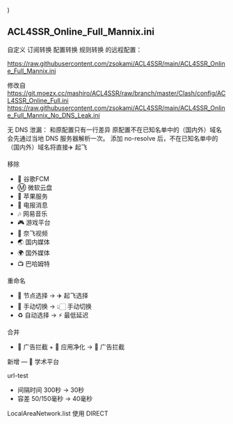 )

## ACL4SSR_Online_Full_Mannix.ini

自定义 订阅转换 配置转换 规则转换 的远程配置：

https://raw.githubusercontent.com/zsokami/ACL4SSR/main/ACL4SSR_Online_Full_Mannix.ini

修改自
https://git.moezx.cc/mashiro/ACL4SSR/raw/branch/master/Clash/config/ACL4SSR_Online_Full.ini
https://raw.githubusercontent.com/zsokami/ACL4SSR/main/ACL4SSR_Online_Full_Mannix_No_DNS_Leak.ini

无 DNS 泄漏：
和原配置只有一行差异
原配置不在已知名单中的（国内外）域名会先通过当地 DNS 服务器解析一次。
添加 no-resolve 后，不在已知名单中的（国内外）域名将直接✈️ 起飞

移除
- 📢 谷歌FCM
- Ⓜ️ 微软云盘
- 🍎 苹果服务
- 📲 电报消息
- 🎶 网易音乐
- 🎮 游戏平台
- 🎥 奈飞视频
- 🌏 国内媒体
- 🌍 国外媒体
- 📺 巴哈姆特

重命名
- 🚀 节点选择 -> ✈️ 起飞选择
- 🚀 手动切换 -> 👆🏻 手动切换
- ♻️ 自动选择 -> ⚡ 最低延迟

合并
- 🛑 广告拦截 + 🍃 应用净化 -> 💩 广告拦截

新增
— 🔬 学术平台

url-test                                  
- 间隔时间 300秒 -> 30秒
- 容差 50/150毫秒 -> 40毫秒

LocalAreaNetwork.list 使用 DIRECT

